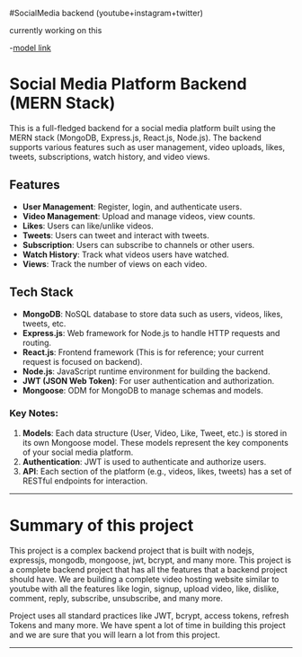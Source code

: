 #SocialMedia backend (youtube+instagram+twitter)

currently working on this

-[model link](https://app.eraser.io/workspace/YtPqZ1VogxGy1jzIDkzj)

# Social Media Platform Backend (MERN Stack)

This is a full-fledged backend for a social media platform built using the MERN stack (MongoDB, Express.js, React.js, Node.js). The backend supports various features such as user management, video uploads, likes, tweets, subscriptions, watch history, and video views.

## Features

- **User Management**: Register, login, and authenticate users.
- **Video Management**: Upload and manage videos, view counts.
- **Likes**: Users can like/unlike videos.
- **Tweets**: Users can tweet and interact with tweets.
- **Subscription**: Users can subscribe to channels or other users.
- **Watch History**: Track what videos users have watched.
- **Views**: Track the number of views on each video.

## Tech Stack

- **MongoDB**: NoSQL database to store data such as users, videos, likes, tweets, etc.
- **Express.js**: Web framework for Node.js to handle HTTP requests and routing.
- **React.js**: Frontend framework (This is for reference; your current request is focused on backend).
- **Node.js**: JavaScript runtime environment for building the backend.
- **JWT (JSON Web Token)**: For user authentication and authorization.
- **Mongoose**: ODM for MongoDB to manage schemas and models.

### Key Notes:

1. **Models**: Each data structure (User, Video, Like, Tweet, etc.) is stored in its own Mongoose model. These models represent the key components of your social media platform.
2. **Authentication**: JWT is used to authenticate and authorize users.
3. **API**: Each section of the platform (e.g., videos, likes, tweets) has a set of RESTful endpoints for interaction.

---
# Summary of this project

This project is a complex backend project that is built with nodejs, expressjs, mongodb, mongoose, jwt, bcrypt, and many more. This project is a complete backend project that has all the features that a backend project should have.
We are building a complete video hosting website similar to youtube with all the features like login, signup, upload video, like, dislike, comment, reply, subscribe, unsubscribe, and many more.

Project uses all standard practices like JWT, bcrypt, access tokens, refresh Tokens and many more. We have spent a lot of time in building this project and we are sure that you will learn a lot from this project.

---

